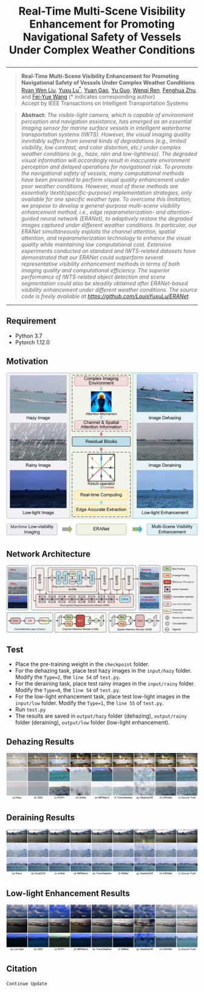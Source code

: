 # <p align=center>  Real-Time Multi-Scene Visibility Enhancement for Promoting Navigational Safety of Vessels Under Complex Weather Conditions</p>

<div align="center">



</div>

---
>**Real-Time Multi-Scene Visibility Enhancement for Promoting Navigational Safety of Vessels Under Complex Weather Conditions**<br>  [Ryan Wen Liu](http://mipc.whut.edu.cn/index.html), [Yuxu Lu<sup>*</sup>](https://scholar.google.com.hk/citations?user=XXge2_0AAAAJ&hl=zh-CN), [Yuan Gao](https://scholar.google.com.hk/citations?hl=zh-CN&user=4JpRnU4AAAAJ&view_op=list_works&sortby=pubdate), [Yu Guo](https://gy65896.github.io/), [Wenqi Ren](https://sites.google.com/view/wenqiren/homepage), [Fenghua Zhu](https://scholar.google.com.hk/citations?hl=zh-CN&user=HyQp__AAAAAJ), and [Fei-Yue Wang](https://scholar.google.com.hk/citations?hl=zh-CN&user=_p0NBv0AAAAJ&view_op=list_works&sortby=pubdate) (* indicates corresponding author) <br> 
>Accept by IEEE Transactions on Intelligent Transportation Systems

> **Abstract:** *The visible-light camera, which is capable of environment perception and navigation assistance, has emerged as an essential imaging sensor for marine surface vessels in intelligent waterborne transportation systems (IWTS). However, the visual imaging quality inevitably suffers from several kinds of degradations (e.g., limited visibility, low contrast, and color distortion, etc.) under complex weather conditions (e.g., haze, rain and low-lightness). The degraded visual information will accordingly result in inaccurate environment perception and delayed operations for navigational risk. To promote the navigational safety of vessels, many computational methods have been presented to perform visual quality enhancement under poor weather conditions. However, most of these methods are essentially \textit{specific-purpose} implementation strategies, only available for one specific weather type. To overcome this limitation, we propose to develop a general-purpose multi-scene visibility enhancement method, i.e., edge reparameterization- and attention-guided neural network (ERANet), to adaptively restore the degraded images captured under different weather conditions. In particular, our ERANet simultaneously exploits the channel attention, spatial attention, and reparameterization technology to enhance the visual quality while maintaining low computational cost. Extensive experiments conducted on standard and IWTS-related datasets have demonstrated that our ERANet could outperform several representative visibility enhancement methods in terms of both imaging quality and computational efficiency. The superior performance of IWTS-related object detection and scene segmentation could also be steadily obtained after ERANet-based visibility enhancement under different weather conditions. The source code is freely available at https://github.com/LouisYuxuLu/ERANet.*
<hr />

## Requirement

- Python 3.7
- Pytorch 1.12.0

## Motivation
![Image](images/Motivation.jpg)

## Network Architecture
![Image](images/Network.jpg)

## Test
* Place the pre-training weight in the `checkpoint` folder.
* For the dehazing task, place test hazy images in the `input/hazy` folder. Modify the `Type=2`,  the `line 54` of `test.py`.
* For the deraining task, place test rainy images in the `input/rainy` folder. Modify the `Type=0`,  the `line 54` of `test.py`.
* For the low-light enhancement task, place test low-light images in the `input/low` folder. Modify the `Type=1`,  the `line 55` of `test.py`.
* Run `test.py`
* The results are saved in `output/hazy` folder (dehazing), `output/rainy` folder (deraining), `output/low` folder (low-light enhancement).

## Dehazing Results
![Image](images/haze.jpg)

## Deraining Results
![Image](images/rain.jpg)

## Low-light Enhancement Results
![Image](images/low.jpg)

## Citation

```
Continue Update
